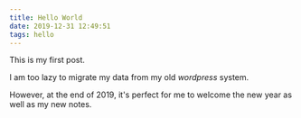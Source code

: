 ```yaml
---
title: Hello World
date: 2019-12-31 12:49:51
tags: hello
---
```

This is my first post.

<!--more-->

I am too lazy to migrate my data from my old *wordpress* system.

However, at the end of 2019, it's perfect for me to welcome the new year as well as my new notes.

